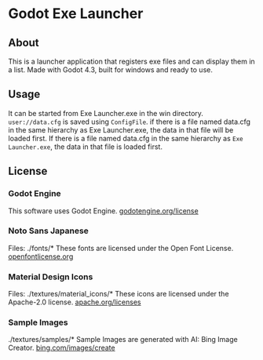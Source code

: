 # Godot Exe Launcher

## About

This is a launcher application that registers exe files and can display them in a list. Made with Godot 4.3, built for windows and ready to use.

## Usage

It can be started from Exe Launcher.exe in the win directory. `user://data.cfg` is saved using `ConfigFile`. if there is a file named data.cfg in the same hierarchy as Exe Launcher.exe, the data in that file will be loaded first. If there is a file named data.cfg in the same hierarchy as `Exe Launcher.exe`, the data in that file is loaded first.

## License

### Godot Engine

This software uses Godot Engine.
[godotengine.org/license](godotengine.org/license)

### Noto Sans Japanese

Files: ./fonts/*
These fonts are licensed under the Open Font License.
[openfontlicense.org](openfontlicense.org)

### Material Design Icons

Files: ./textures/material_icons/*
These icons are licensed under the Apache-2.0 license.
[apache.org/licenses](apache.org/licenses)

### Sample Images

./textures/samples/*
Sample Images are generated with AI: Bing Image Creator.
[bing.com/images/create](bing.com/images/create)
